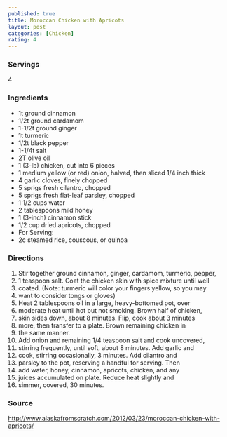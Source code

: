 ```yaml
---
published: true
title: Moroccan Chicken with Apricots
layout: post
categories: [Chicken]
rating: 4
---
```

### Servings
4

### Ingredients
- 1t ground cinnamon
- 1/2t ground cardamom
- 1-1/2t ground ginger
- 1t turmeric
- 1/2t black pepper
- 1-1/4t salt
- 2T olive oil
- 1 (3-lb) chicken, cut into 6 pieces
- 1 medium yellow (or red) onion, halved, then sliced 1/4 inch thick
- 4 garlic cloves, finely chopped
- 5 sprigs fresh cilantro, chopped
- 5 sprigs fresh flat-leaf parsley, chopped
- 1 1/2 cups water
- 2 tablespoons mild honey
- 1 (3-inch) cinnamon stick
- 1/2 cup dried apricots, chopped
- For Serving:
- 2c steamed rice, couscous, or quinoa

### Directions
1. Stir together ground cinnamon, ginger, cardamom, turmeric, pepper,
2. 1 teaspoon salt. Coat the chicken skin with spice mixture until well
3. coated. (Note: turmeric will color your fingers yellow, so you may
4. want to consider tongs or gloves)
5. Heat 2 tablespoons oil in a large, heavy-bottomed pot, over
6. moderate heat until hot but not smoking. Brown half of chicken,
7. skin sides down, about 8 minutes. Flip, cook about 3 minutes
8. more, then transfer to a plate. Brown remaining chicken in
9. the same manner.
10. Add onion and remaining 1/4 teaspoon salt and cook uncovered,
11. stirring frequently, until soft, about 8 minutes. Add garlic and
12. cook, stirring occasionally, 3 minutes. Add cilantro and
13. parsley to the pot, reserving a handful for serving. Then
14. add water, honey, cinnamon, apricots, chicken, and any
15. juices accumulated on plate. Reduce heat slightly and
16. simmer, covered, 30 minutes.

### Source
<a href="http://www.alaskafromscratch.com/2012/03/23/moroccan-chicken-with-apricots/" target="new">http://www.alaskafromscratch.com/2012/03/23/moroccan-chicken-with-apricots/</a>
